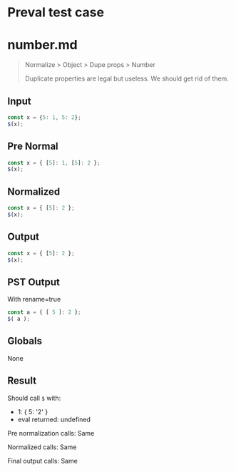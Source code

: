# Preval test case

# number.md

> Normalize > Object > Dupe props > Number
>
> Duplicate properties are legal but useless. We should get rid of them.

## Input

`````js filename=intro
const x = {5: 1, 5: 2};
$(x);
`````

## Pre Normal


`````js filename=intro
const x = { [5]: 1, [5]: 2 };
$(x);
`````

## Normalized


`````js filename=intro
const x = { [5]: 2 };
$(x);
`````

## Output


`````js filename=intro
const x = { [5]: 2 };
$(x);
`````

## PST Output

With rename=true

`````js filename=intro
const a = { [ 5 ]: 2 };
$( a );
`````

## Globals

None

## Result

Should call `$` with:
 - 1: { 5: '2' }
 - eval returned: undefined

Pre normalization calls: Same

Normalized calls: Same

Final output calls: Same

